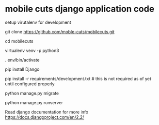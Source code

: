 # mobile cuts django application code
setup virutalenv for development

git clone https://github.com/moble-cuts/mobilecuts.git

cd mobilecuts

virtualenv venv -p python3

. env/bin/activate

pip install Django

pip install -r requirements/development.txt # this is not required as of yet until configured properly

python manage.py migrate

python manage.py runserver

Read django documentation for more info https://docs.djangoproject.com/en/2.2/



